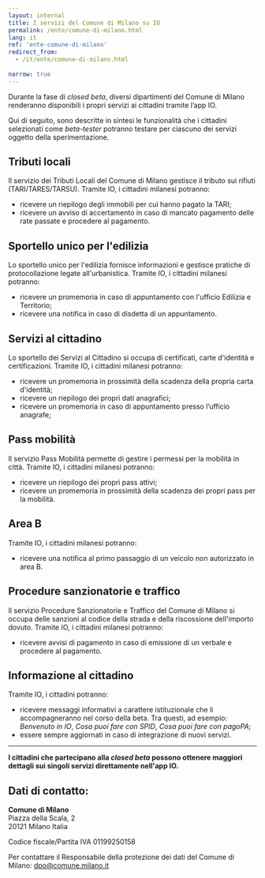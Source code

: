 ```yaml
---
layout: internal
title: I servizi del Comune di Milano su IO
permalink: /ente/comune-di-milano.html
lang: it
ref: 'ente-comune-di-milano'
redirect_from:
  - /it/ente/comune-di-milano.html
  
narrow: true
---
```


Durante la fase di *closed beta*, diversi dipartimenti del Comune di Milano renderanno disponibili i propri servizi ai cittadini tramite l’app IO. 

Qui di seguito, sono descritte in sintesi le funzionalità che i cittadini selezionati come *beta-tester* potranno testare per ciascuno dei servizi oggetto della sperimentazione. 

## Tributi locali 

Il servizio dei Tributi Locali del Comune di Milano gestisce il tributo sui rifiuti (TARI/TARES/TARSU). Tramite IO, i cittadini milanesi potranno: 

* ricevere un riepilogo degli immobili per cui hanno pagato la TARI;
* ricevere un avviso di accertamento in caso di mancato pagamento delle rate passate e procedere al pagamento.

## Sportello unico per l'edilizia

Lo sportello unico per l'edilizia fornisce informazioni e gestisce pratiche di protocollazione legate all'urbanistica. Tramite IO, i cittadini milanesi potranno: 

* ricevere un promemoria in caso di appuntamento con l'ufficio Edilizia e Territorio;
* ricevere una notifica in caso di disdetta di un appuntamento.

## Servizi al cittadino

Lo sportello dei Servizi al Cittadino si occupa di certificati, carte d'identità e certificazioni. Tramite IO, i cittadini milanesi potranno:

* ricevere un promemoria in prossimità della scadenza della propria carta d'identità;
* ricevere un riepilogo dei propri dati anagrafici;
* ricevere un promemoria in caso di appuntamento presso l’ufficio anagrafe;

## Pass mobilità

Il servizio Pass Mobilità permette di gestire i permessi per la mobilità in città. Tramite IO, i cittadini milanesi potranno:

* ricevere un riepilogo dei propri pass attivi;
* ricevere un promemoria in prossimità della scadenza dei propri pass per la mobilità.

## Area B

Tramite IO, i cittadini milanesi potranno:

* ricevere una notifica al primo passaggio di un veicolo non autorizzato in area B.

## Procedure sanzionatorie e traffico

Il servizio Procedure Sanzionatorie e Traffico del Comune di Milano si occupa delle sanzioni al codice della strada e della riscossione dell'importo dovuto. Tramite IO, i cittadini milanesi potranno:

* ricevere avvisi di pagamento in caso di emissione di un verbale e procedere al pagamento.
 
## Informazione al cittadino

Tramite IO, i cittadini potranno:

* ricevere messaggi informativi a carattere istituzionale che li accompagneranno nel corso della beta. Tra questi, ad esempio: _Benvenuto in IO_, _Cosa puoi fare con SPID_, _Cosa puoi fare con pagoPA_;
* essere sempre aggiornati in caso di integrazione di nuovi servizi.

<hr class="my-5"/>

**I cittadini che partecipano alla _closed beta_ possono ottenere maggiori dettagli sui singoli servizi direttamente nell'app IO.**

## Dati di contatto:
**Comune di Milano**   
Piazza della Scala, 2  
20121 Milano Italia

Codice fiscale/Partita IVA 01199250158

Per contattare il Responsabile della protezione dei dati del Comune di Milano: [dpo@comune.milano.it](mailto:dpo@comune.milano.it)
